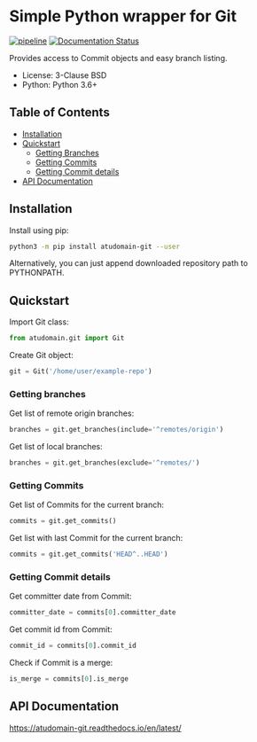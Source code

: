 # Simple Python wrapper for Git
[![pipeline](https://gitlab.com/atudomain/atudomain-git/badges/master/pipeline.svg)](https://gitlab.com/atudomain/atudomain-git/-/tree/master)
[![Documentation Status](https://readthedocs.org/projects/atudomain-git/badge/?version=latest)](https://atudomain-git.readthedocs.io/en/latest/?badge=latest)

Provides access to Commit objects and easy branch listing.

- License: 3-Clause BSD
- Python: Python 3.6+

## Table of Contents
- [Installation](#installation)
- [Quickstart](#quickstart)
    - [Getting Branches](#getting-branches)
    - [Getting Commits](#getting-commits)
    - [Getting Commit details](#getting-commit-details)
- [API Documentation](#api-documentation)

## Installation

Install using pip:
```bash
python3 -m pip install atudomain-git --user 
```

Alternatively, you can just append downloaded repository path to PYTHONPATH.

## Quickstart

Import Git class:
```python
from atudomain.git import Git
```

Create Git object:
```python
git = Git('/home/user/example-repo')
```

### Getting branches
Get list of remote origin branches:
```python
branches = git.get_branches(include='^remotes/origin')
```

Get list of local branches:
```python
branches = git.get_branches(exclude='^remotes/')
```

### Getting Commits
Get list of Commits for the current branch:
```python
commits = git.get_commits()
```

Get list with last Commit for the current branch:
```python
commits = git.get_commits('HEAD^..HEAD')
```

### Getting Commit details
Get committer date from Commit:
```python
committer_date = commits[0].committer_date
```

Get commit id from Commit:
```python
commit_id = commits[0].commit_id
```

Check if Commit is a merge:
```python
is_merge = commits[0].is_merge
```

## API Documentation
https://atudomain-git.readthedocs.io/en/latest/
